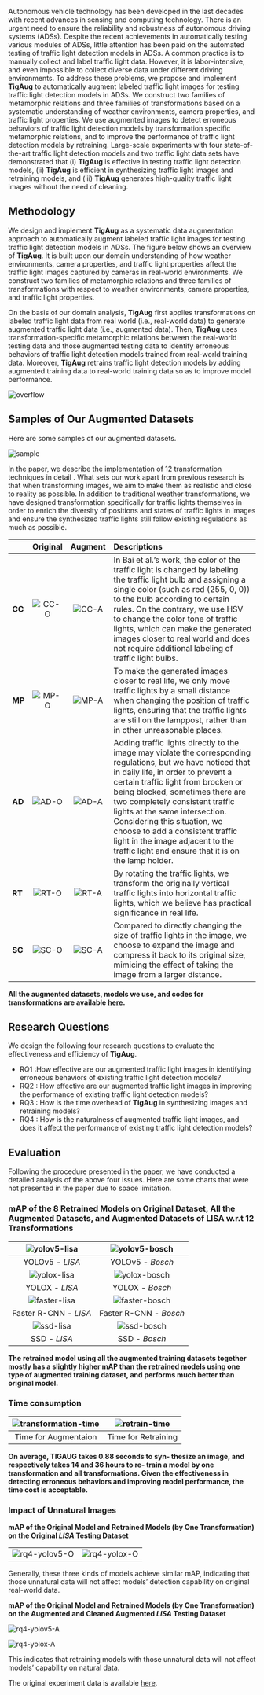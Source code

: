 Autonomous vehicle technology has been developed in the last decades with recent advances in sensing and computing technology. There is an urgent need to ensure the reliability and robustness of autonomous driving systems (ADSs). Despite the recent achievements in automatically testing various modules of ADSs, little attention has been paid on the automated testing of traffic light detection models in ADSs. A common practice is to manually collect and label traffic light data. However, it is labor-intensive, and even impossible to collect diverse data under different driving environments.
To address these problems, we propose and implement **TigAug** to automatically augment labeled traffic light images for testing traffic light detection models in ADSs. We construct two families of metamorphic relations and three families of transformations based on a systematic understanding of weather environments, camera properties, and traffic light properties. We use augmented images to detect erroneous behaviors of traffic light detection models by transformation specific metamorphic relations, and to improve the performance of traffic light detection models by retraining. Large-scale experiments with four state-of-the-art traffic light detection models and two traffic light data sets have demonstrated that (i) **TigAug** is effective in testing traffic light detection models, (ii) **TigAug** is efficient in synthesizing traffic light images and retraining models, and (iii) **TigAug** generates high-quality traffic light images without the need of cleaning.





## Methodology

We design and implement **TigAug** as a systematic data augmentation approach to automatically augment labeled traffic light images for testing traffic light detection models in ADSs. The figure below  shows an overview of **TigAug**. It is built upon our domain understanding of how weather environments, camera properties, and traffic light properties affect the traffic light images captured by cameras in real-world environments. We construct two families of metamorphic relations  and three families of transformations  with respect to weather environments, camera properties, and traffic light properties. 

On the basis of our domain analysis, **TigAug** first applies transformations on labeled traffic light data from real world (i.e., real-world data) to generate augmented traffic light data (i.e., augmented data). Then, **TigAug** uses transformation-specific metamorphic relations between the real-world testing data and those augmented testing data to identify erroneous behaviors of traffic light detection models trained from real-world training data. Moreover, **TigAug** retrains traffic light detection models by adding augmented training data to real-world training data so as to improve model performance.

![overflow](img/overflow.png)

## Samples of Our Augmented Datasets

Here are some samples of our augmented datasets.

![sample](img/sample.png)

In the paper, we describe the implementation of 12 transformation techniques in detail . What sets our work apart from previous research is that when transforming images, we aim to make them as realistic and close to reality as possible. In addition to traditional weather transformations, we have designed transformation specifically for traffic lights themselves in order to enrich the diversity of positions and states of traffic lights in images and ensure the synthesized traffic lights still follow existing regulations as much as possible.

|        |        Original        |        Augment         | Descriptions                                                 |
| ------ | :--------------------: | :--------------------: | :----------------------------------------------------------- |
| **CC** | ![CC-O](img/CC-O.jpg)  | ![CC-A](img/CC-A.jpg)  | In Bai et al.’s work, the color of the traffic light is changed by labeling the traffic light bulb and assigning a single color (such as red (255, 0, 0)) to the bulb according to certain rules. On the contrary, we use HSV to change the color tone of traffic lights, which can make the generated images closer to real world and does not require additional labeling of traffic light bulbs. |
| **MP** | ![MP-O](img/MP-O.jpg)  | ![MP-A](img/MP-A.jpg)  | To make the generated images closer to real life, we only move traffic lights by a small distance when changing the position of traffic lights, ensuring that the traffic lights are still on the lamppost, rather than in other unreasonable places. |
| **AD** | ![AD-O](img/AD-O.jpeg) | ![AD-A](img/AD-A.jpeg) | Adding traffic lights directly to the image may violate the corresponding regulations, but we have noticed that in daily life, in order to prevent a certain traffic light from brocken or being blocked, sometimes there are two completely consistent traffic lights at the same intersection. Considering this situation, we choose to add a consistent traffic light in the image adjacent to the traffic light and ensure that it is on the lamp holder. |
| **RT** | ![RT-O](img/RT-O.jpg)  | ![RT-A](img/RT-A.jpg)  | By rotating the traffic lights, we transform the originally vertical traffic lights into horizontal traffic lights, which we believe has practical significance in real life. |
| **SC** | ![SC-O](img/SC-O.jpg)  | ![SC-A](img/SC-A.jpg)  | Compared to directly changing the size of traffic lights in the image, we choose to expand the image and compress it back to its original size, mimicing the effect of taking the image from a larger distance. |

**All the augmented datasets, models we use, and codes  for transformations are available [here](https://zenodo.org/record/8213894).**

## Research Questions

We design the following four research questions to evaluate the effectiveness and efficiency of **TigAug**.

- RQ1 :How effective are our augmented traffic light images in identifying erroneous behaviors of existing traffic light detection models?
- RQ2 : How effective are our augmented traffic light images in improving the performance of existing traffic light detection models?
- RQ3 : How is the time overhead of **TigAug** in synthesizing images and retraining models?
- RQ4 : How is the naturalness of augmented traffic light images, and does it affect the performance of existing traffic light detection models?



## Evaluation

Following the procedure presented in the paper, we have conducted a detailed analysis of the above four issues. Here are some charts that were not presented in the paper due to space limitation.

### **mAP of the 8 Retrained Models on Original Dataset, All the Augmented Datasets, and Augmented Datasets of LISA w.r.t 12 Transformations**

| ![yolov5-lisa](img/yolov5-lisa.jpg) | ![yolov5-bosch](img/yolov5-bosch.jpg) |
| :----------------------------------------------------------: | :-----------------------------------: |
|                       YOLOv5 - *LISA*                        |           YOLOv5 - *Bosch*            |
|              ![yolox-lisa](img/yolox-lisa.jpg)               |  ![yolox-bosch](img/yolox-bosch.jpg)  |
|                        YOLOX - *LISA*                        |            YOLOX - *Bosch*            |
|             ![faster-lisa](img/faster-lisa.jpg)              | ![faster-bosch](img/faster-bosch.jpg) |
|                    Faster R-CNN - *LISA*                     |        Faster R-CNN - *Bosch*         |
|                ![ssd-lisa](img/ssd-lisa.jpg)                 |    ![ssd-bosch](img/ssd-bosch.jpg)    |
|                         SSD - *LISA*                         |             SSD - *Bosch*             |

**The retrained model using all the augmented training datasets together mostly has a slightly higher mAP than the retrained models using one type of augmented training dataset, and performs much better than original model.** 



### **Time consumption**

| ![transformation-time](img/transformation-time.jpg) | ![retrain-time](img/retrain-time.jpg) |
| :-------------------------------------------------: | :-----------------------------------: |
|                Time for Augmentaion                 |          Time for Retraining          |

**On average, TIGAUG takes 0.88 seconds to syn- thesize an image, and respectively takes 14 and 36 hours to re- train a model by one transformation and all transformations. Given the effectiveness in detecting erroneous behaviors and improving model performance, the time cost is acceptable.**



### **Impact of Unnatural Images**

**mAP of the Original Model and Retrained  Models (by One Transformation) on the Original *LISA* Testing Dataset**

|                                       |                                     |
| ------------------------------------- | ----------------------------------- |
| ![rq4-yolov5-O](img/rq4-yolov5-O.png) | ![rq4-yolox-O](img/rq4-yolox-O.jpg) |

Generally, these three kinds of models achieve similar mAP, indicating that those unnatural data will not affect models’ detection capability on original real-world data.



**mAP of the Original Model and Retrained  Models (by One Transformation) on the Augmented and Cleaned Augmented *LISA* Testing Dataset**

![rq4-yolov5-A](img/rq4-yolov5-A.png)

![rq4-yolox-A](img/rq4-yolox-A.jpg)

This indicates that retraining models with those unnatural data will not affect models’ capability on natural data.



The original experiment data is available [here](data/TL_test_result.xlsx).
